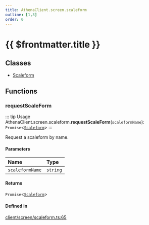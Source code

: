 ```yaml
---
title: AthenaClient.screen.scaleform
outline: [1,3]
order: 0
---
```


# {{ $frontmatter.title }}


## Classes

- [Scaleform](../classes/client_screen_scaleform_Scaleform.md)

## Functions

### requestScaleForm

::: tip Usage
AthenaClient.screen.scaleform.**requestScaleForm**(`scaleformName`): `Promise`<[`Scaleform`](../classes/client_screen_scaleform_Scaleform.md)\>
:::

Request a scaleform by name.

#### Parameters

| Name | Type |
| :------ | :------ |
| `scaleformName` | `string` |

#### Returns

`Promise`<[`Scaleform`](../classes/client_screen_scaleform_Scaleform.md)\>

#### Defined in

[client/screen/scaleform.ts:65](https://github.com/Stuyk/altv-athena/blob/f9f448a/src/core/client/screen/scaleform.ts#L65)
